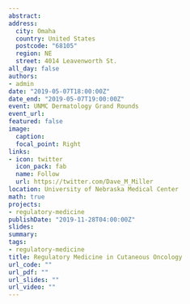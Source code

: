 ```yaml
---
abstract:
address:
  city: Omaha
  country: United States
  postcode: "68105"
  region: NE
  street: 4014 Leavenworth St.
all_day: false
authors: 
- admin
date: "2019-05-07T18:00:00Z"
date_end: "2019-05-07T19:00:00Z"
event: UNMC Dermatology Grand Rounds
event_url: 
featured: false
image:
  caption: 
  focal_point: Right
links:
- icon: twitter
  icon_pack: fab
  name: Follow
  url: https://twitter.com/Dave_M_Miller
location: University of Nebraska Medical Center
math: true
projects:
- regulatory-medicine
publishDate: "2019-11-28T04:00:00Z"
slides:  
summary: 
tags:
- regulatory-medicine
title: Regulatory Medicine in Cutaneous Oncology
url_code: ""
url_pdf: ""
url_slides: ""
url_video: ""
---
```

